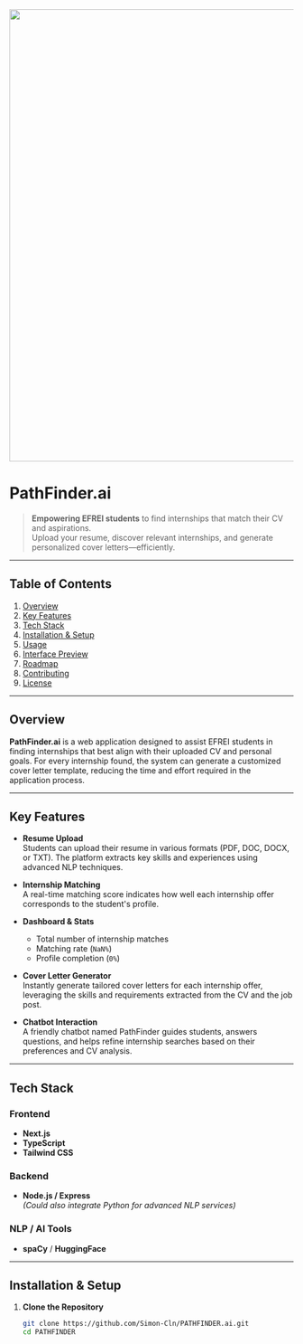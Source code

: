 <img src="https://github.com/Simon-Cln/PATHFINDER.ai/raw/main/demo (2).gif" width="800"/>

# PathFinder.ai

> **Empowering EFREI students** to find internships that match their CV and aspirations.  
> Upload your resume, discover relevant internships, and generate personalized cover letters—efficiently.

---

## Table of Contents
1. [Overview](#overview)
2. [Key Features](#key-features)
3. [Tech Stack](#tech-stack)
4. [Installation & Setup](#installation--setup)
5. [Usage](#usage)
6. [Interface Preview](#interface-preview)
7. [Roadmap](#roadmap)
8. [Contributing](#contributing)
9. [License](#license)

---

## Overview

**PathFinder.ai** is a web application designed to assist EFREI students in finding internships that best align with their uploaded CV and personal goals. For every internship found, the system can generate a customized cover letter template, reducing the time and effort required in the application process.

---

## Key Features

- **Resume Upload**  
  Students can upload their resume in various formats (PDF, DOC, DOCX, or TXT). The platform extracts key skills and experiences using advanced NLP techniques.
  
- **Internship Matching**  
  A real-time matching score indicates how well each internship offer corresponds to the student's profile.
  
- **Dashboard & Stats**  
  - Total number of internship matches  
  - Matching rate (`NaN%`)  
  - Profile completion (`0%`)  
  
- **Cover Letter Generator**  
  Instantly generate tailored cover letters for each internship offer, leveraging the skills and requirements extracted from the CV and the job post.
  
- **Chatbot Interaction**  
  A friendly chatbot named PathFinder guides students, answers questions, and helps refine internship searches based on their preferences and CV analysis.

---

## Tech Stack

### Frontend
- **Next.js**  
- **TypeScript**  
- **Tailwind CSS**

### Backend
- **Node.js / Express**  
  _(Could also integrate Python for advanced NLP services)_  

### NLP / AI Tools
- **spaCy** / **HuggingFace**

  
---

## Installation & Setup

1. **Clone the Repository**

   ```bash
   git clone https://github.com/Simon-Cln/PATHFINDER.ai.git
   cd PATHFINDER
